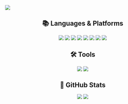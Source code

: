 <img src="https://capsule-render.vercel.app/api?type=waving&color=auto&height=220&section=header&text=harimau97's GitHub&fontSize=60" />

<div align="center">
<h2>📚  Languages & Platforms</h2>

<img src="https://img.shields.io/badge/Java-ED8B00?style=for-the-badge&logo=openjdk&logoColor=white">
<img src="https://img.shields.io/badge/JavaScript-F7DF1E?style=for-the-badge&logo=javascript&logoColor=black">
<img src="https://img.shields.io/badge/SpringBoot-6DB33F?style=for-the-badge&logo=springboot&logoColor=white">
<img src="https://img.shields.io/badge/MySQL-4479A1?style=for-the-badge&logo=mysql&logoColor=white">
<img src="https://img.shields.io/badge/Vue.js-4FC08D?style=for-the-badge&logo=vue.js&logoColor=white">
<img src="https://img.shields.io/badge/React-61DAFB?style=for-the-badge&logo=react&logoColor=black">
<img src="https://img.shields.io/badge/Tailwind_CSS-06B6D4?style=for-the-badge&logo=tailwindcss&logoColor=white">
<img src="https://img.shields.io/badge/Zustand-593D88?style=for-the-badge&logo=&logoColor=white"></div>

<div align="center">
<h2>🛠️ Tools</h2>
<img src="https://img.shields.io/badge/Figma-F24E1E?style=for-the-badge&logo=figma&logoColor=white">
<img src="https://img.shields.io/badge/Jira-0052CC?style=for-the-badge&logo=jira&logoColor=white">

</div>

<div align="center">
<h2> 📜 GitHub Stats</h2>
<img src="https://github-readme-stats.vercel.app/api?username=harimau97&show_icons=true&card_width=500&theme=solarized-dark">
<img src="https://github-readme-stats.vercel.app/api/top-langs/?username=harimau97&layout=compact&card_width=500&theme=solarized-dark">
</div>
